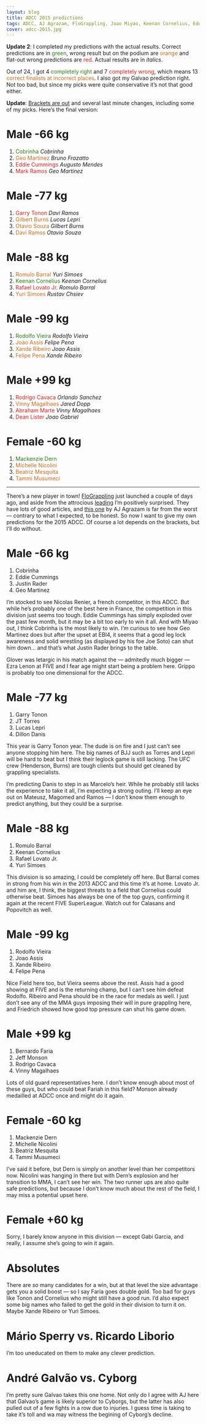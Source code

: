 ```yaml
---
layout: blog
title: ADCC 2015 predictions
tags: ADCC, AJ Agrazam, FloGrappling, Joao Miyao, Keenan Cornelius, Eddie Cummings, Geo Martinez, Garry Tonon, Dillon Danis, Yuri Simoes, Bernardo Faria, Mackenzie Dern, Andre Galvao, predictions
cover: adcc-2015.jpg
---
```


**Update 2**: I completed my predictions with the actual results. Correct predictions are in <span style="color: #297b16;">green</span>, wrong result but on the podium are <span style="color: #c36c21;">orange</span> and flat-out wrong predictions are <span style="color: #d41f1f;">red</span>. Actual results are in *italics*.

Out of 24, I got 4 <span style="color: #297b16;">completely right</span> and 7 <span style="color: #d41f1f;">completely wrong</span>, which means 13 <span style="color: #c36c21;">correct finalists at incorrect places</span>. I also got my Galvao prediction right. Not too bad, but since my picks were quite conservative it’s not that good either.

**Update**: [Brackets are out](http://www.flograppling.com/article/33132-adcc-tests-team-loyalties-with-explosive-2015-draws) and several last minute changes, including some of my picks. Here’s the final version:

# Male -66 kg

1. <span style="color: #297b16;">Cobrinha</span> *Cobrinha*
2. <span style="color: #c36c21;">Geo Martinez</span> *Bruno Frazatto*
3. <span style="color: #d41f1f;">Eddie Cummings</span> *Augusto Mendes*
4. <span style="color: #d41f1f;">Mark Ramos</span> *Geo Martinez*

# Male -77 kg

1. <span style="color: #d41f1f;">Garry Tonon</span> *Davi Ramos*
2. <span style="color: #c36c21;">Gilbert Burns</span> *Lucas Lepri*
3. <span style="color: #c36c21;">Otavio Souza</span> *Gilbert Burns*
4. <span style="color: #c36c21;">Davi Ramos</span> *Otavio Souza*

# Male -88 kg

1. <span style="color: #c36c21;">Romulo Barral</span> *Yuri Simoes*
2. <span style="color: #297b16;">Keenan Cornelius</span> *Keenan Cornelius*
3. <span style="color: #d41f1f;">Rafael Lovato Jr.</span> *Romulo Barral*
4. <span style="color: #c36c21;">Yuri Simoes</span> *Rustav Chsiev*

# Male -99 kg

1. <span style="color: #297b16;">Rodolfo Vieira</span> *Rodolfo Vieira*
2. <span style="color: #c36c21;">Joao Assis</span> *Felipe Pena*
3. <span style="color: #c36c21;">Xande Ribeiro</span> *Joao Assis*
4. <span style="color: #c36c21;">Felipe Pena</span> *Xande Ribeiro*

# Male +99 kg

1. <span style="color: #d41f1f;">Rodrigo Cavaca</span> *Orlando Sanchez*
2. <span style="color: #c36c21;">Vinny Magalhaes</span> *Jared Dopp*
3. <span style="color: #d41f1f;">Abraham Marte</span> *Vinny Magalhaes*
4. <span style="color: #d41f1f;">Dean Lister</span> *Joao Gabriel*

# Female -60 kg

1. <span style="color: #297b16;">Mackenzie Dern</span>
2. <span style="color: #c36c21;">Michelle Nicolini</span>
3. <span style="color: #c36c21;">Beatriz Mesquita</span>
4. <span style="color: #c36c21;">Tammi Musumeci</span>

***

There’s a new player in town! <a href="http://www.flograppling.com/">FloGrappling</a> just launched a couple of days ago, and aside from the attrocious <a href="https://en.wikipedia.org/wiki/Leading">leading</a> I’m positively surprised. They have lots of good articles, and <a href="http://www.flograppling.com/article/32867-roberto-cyborg-abreu-to-headline-adcc-2015-in-sao-paulo">this one</a> by AJ Agrazam is far from the worst — contrary to what I expected, to be honest.
So now I want to give my own predictions for the 2015 ADCC. Of course a lot depends on the brackets, but I’ll do without.

# Male -66 kg

1. Cobrinha
2. Eddie Cummings
3. Justin Rader
4. Geo Martinez

I’m stocked to see Nicolas Renier, a french competitor, in this ADCC. But while he’s probably one of the best here in France, the competition in this division just seems too tough. Eddie Cummings has simply exploded over the past few month, but it may be a bit too early to win it all. And with Miyao out, I think Cobrinha is the most likely to win. I’m curious to see how Geo Martinez does but after the upset at EBI4, it seems that a good leg lock awareness and solid wrestling (as displayed by his foe Joe Soto) can shut him down… and that’s what Justin Rader brings to the table.

Glover was letargic in his match against the — admitedly much bigger — Ezra Lenon at FIVE and I fear age might start being a problem here. Grippo is probably too one dimensional for the ADCC.

# Male -77 kg

1. Garry Tonon
2. JT Torres
3. Lucas Lepri
4. Dillon Danis

This year is Garry Tonon year. The dude is on fire and I just can’t see anyone stopping him here. The big names of BJJ such as Torres and Lepri will be hard to beat but I think their leglock game is still lacking. The UFC crew (Henderson, Burns) are tough clients but should get cleaned by grappling specialists.

I’m predicting Danis to step in as Marcelo’s heir. While he probably still lacks the experience to take it all, I’m expecting a strong outing. I’ll keep an eye out on Mateusz, Magomed and Ramos — I don’t know them enough to predict anything, but they could be a surprise.

# Male -88 kg

1. Romulo Barral
2. Keenan Cornelius
3. Rafael Lovato Jr.
4. Yuri Simoes

This division is so amazing, I could be completely off here. But Barral comes in strong from his win in the 2013 ADCC and this time it’s at home. Lovato Jr. and him are, I think, the biggest threats to a field that Cornelius could otherwise beat. Simoes has always be one of the top guys, confirming it again at the recent FIVE SuperLeague. Watch out for Calasans and Popovitch as well.

# Male -99 kg

1. Rodolfo Vieira
2. Joao Assis
3. Xande Ribeiro
4. Felipe Pena

Nice Field here too, but Vieira seems above the rest. Assis had a good showing at FIVE and is the returning champ, but I can’t see him defeat Rodolfo. Ribeiro and Pena should be in the race for medals as well. I just don’t see any of the MMA guys imposing their will in pure grappling here, and Friedrich showed how good top pressure can shut his game down.

# Male +99 kg

1. Bernardo Faria
2. Jeff Monson
3. Rodrigo Cavaca
4. Vinny Magalhaes

Lots of old guard representatives here. I don’t know enough about most of these guys, but who could beat Fariah in this field? Monson already medailled at ADCC once and might do it again.

# Female -60 kg

1. Mackenzie Dern
2. Michelle Nicolini
3. Beatriz Mesquita
4. Tammi Musumeci

I’ve said it before, but Dern is simply on another level than her competitors now. Nicolini was hanging in there but with Dern’s explosion and her transition to MMA, I can’t see her win. The two runner ups are also quite safe predictions, but because I don’t know much about the rest of the field, I may miss a potential upset here.

# Female +60 kg

Sorry, I barely know anyone in this division — except Gabi Garcia, and really, I assume she’s going to win it again.

# Absolutes

There are *so* many candidates for a win, but at that level the size advantage gets you a solid boost — so I say Faria goes double gold. Too bad for guys like Tonon and Cornelius who might still have a good run. I’d also expect some big names who failed to get the gold in their division to turn it on. Maybe Xande Ribeiro or Yuri Simoes.

# Mário Sperry vs. Ricardo Liborio

I’m too uneducated on them to make any clever prediction.

# André Galvão vs. Cyborg

I’m pretty sure Galvao takes this one home. Not only do I agree with AJ here that Galvao’s game is likely superior to Cyborgs, but the latter has also pulled out of a few fights in a row due to injuries. I guess time is taking to take it’s toll and wa may witness the begining of Cyborg’s decline.